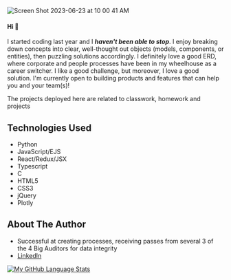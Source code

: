 
![Screen Shot 2023-06-23 at 10 00 41 AM](https://github.com/sylvialchen/sylvialchen/assets/101881486/dd4f982a-d6d9-44ec-a306-040a78a29794)

#### Hi 👋

I started coding last year and I ***haven't been able to stop***. I enjoy breaking down concepts into clear, well-thought out objects (models, components, or entities), then puzzling solutions accordingly. I definitely love a good ERD, where corporate and people processes have been in my wheelhouse as a career switcher. I like a good challenge, but moreover, I love a good solution. I'm currently open to building products and features that can help you and your team(s)!

The projects deployed here are related to classwork, homework and projects

## Technologies Used
* Python
* JavaScript/EJS
* React/Redux/JSX
* Typescript
* C
* HTML5
* CSS3
* jQuery
* Plotly

## About The Author
* Successful at creating processes, receiving passes from several 3 of the 4 Big Auditors for data integrity
* [LinkedIn](https://www.linkedin.com/in/sylvialchen/)


[![My GitHub Language Stats](https://github-readme-stats.vercel.app/api/top-langs/?username=sylvialchen&langs_count=5&theme=tokyonight)]()
<!-- [![My GitHub Stats](https://github-readme-stats.vercel.app/api/?username=sylvialchen&count_private=true&theme=tokyonight&showicons=true)]() -->
